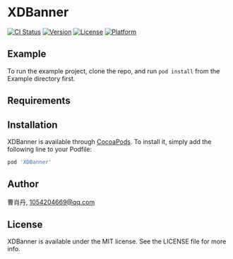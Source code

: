 # XDBanner

[![CI Status](https://img.shields.io/travis/曹肖丹/XDBanner.svg?style=flat)](https://travis-ci.org/曹肖丹/XDBanner)
[![Version](https://img.shields.io/cocoapods/v/XDBanner.svg?style=flat)](https://cocoapods.org/pods/XDBanner)
[![License](https://img.shields.io/cocoapods/l/XDBanner.svg?style=flat)](https://cocoapods.org/pods/XDBanner)
[![Platform](https://img.shields.io/cocoapods/p/XDBanner.svg?style=flat)](https://cocoapods.org/pods/XDBanner)

## Example

To run the example project, clone the repo, and run `pod install` from the Example directory first.

## Requirements

## Installation

XDBanner is available through [CocoaPods](https://cocoapods.org). To install
it, simply add the following line to your Podfile:

```ruby
pod 'XDBanner'
```

## Author

曹肖丹, 1054204669@qq.com

## License

XDBanner is available under the MIT license. See the LICENSE file for more info.
